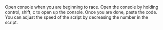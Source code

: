 Open console when you are beginning to race. 
Open the console by holding control, shift, c to open up the console. 
Once you are done, paste the code. 
You can adjust the speed of the script by decreasing the number in the script.  
